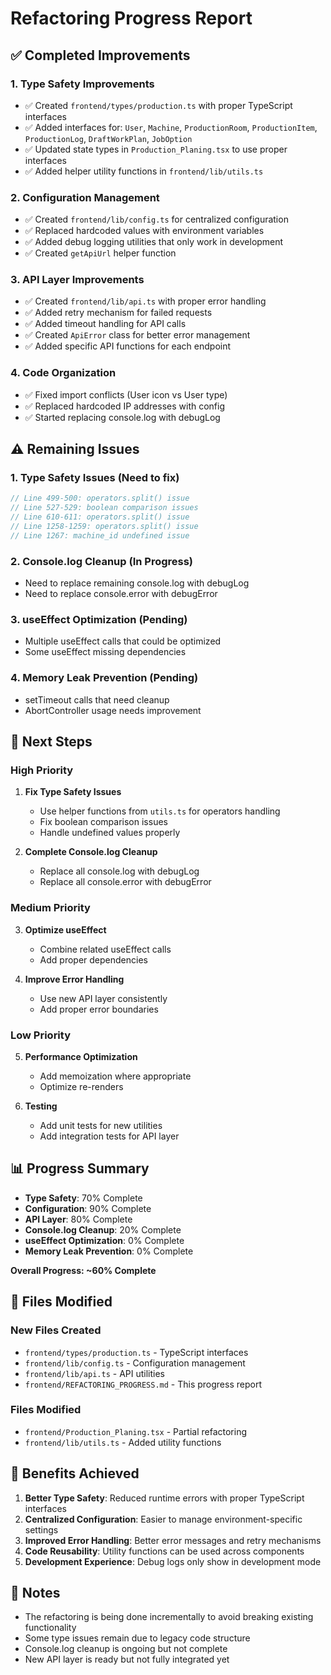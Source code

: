 # Refactoring Progress Report

## ✅ Completed Improvements

### 1. **Type Safety Improvements**
- ✅ Created `frontend/types/production.ts` with proper TypeScript interfaces
- ✅ Added interfaces for: `User`, `Machine`, `ProductionRoom`, `ProductionItem`, `ProductionLog`, `DraftWorkPlan`, `JobOption`
- ✅ Updated state types in `Production_Planing.tsx` to use proper interfaces
- ✅ Added helper utility functions in `frontend/lib/utils.ts`

### 2. **Configuration Management**
- ✅ Created `frontend/lib/config.ts` for centralized configuration
- ✅ Replaced hardcoded values with environment variables
- ✅ Added debug logging utilities that only work in development
- ✅ Created `getApiUrl` helper function

### 3. **API Layer Improvements**
- ✅ Created `frontend/lib/api.ts` with proper error handling
- ✅ Added retry mechanism for failed requests
- ✅ Added timeout handling for API calls
- ✅ Created `ApiError` class for better error management
- ✅ Added specific API functions for each endpoint

### 4. **Code Organization**
- ✅ Fixed import conflicts (User icon vs User type)
- ✅ Replaced hardcoded IP addresses with config
- ✅ Started replacing console.log with debugLog

## ⚠️ Remaining Issues

### 1. **Type Safety Issues** (Need to fix)
```typescript
// Line 499-500: operators.split() issue
// Line 527-529: boolean comparison issues
// Line 610-611: operators.split() issue
// Line 1258-1259: operators.split() issue
// Line 1267: machine_id undefined issue
```

### 2. **Console.log Cleanup** (In Progress)
- Need to replace remaining console.log with debugLog
- Need to replace console.error with debugError

### 3. **useEffect Optimization** (Pending)
- Multiple useEffect calls that could be optimized
- Some useEffect missing dependencies

### 4. **Memory Leak Prevention** (Pending)
- setTimeout calls that need cleanup
- AbortController usage needs improvement

## 🎯 Next Steps

### High Priority
1. **Fix Type Safety Issues**
   - Use helper functions from `utils.ts` for operators handling
   - Fix boolean comparison issues
   - Handle undefined values properly

2. **Complete Console.log Cleanup**
   - Replace all console.log with debugLog
   - Replace all console.error with debugError

### Medium Priority
3. **Optimize useEffect**
   - Combine related useEffect calls
   - Add proper dependencies

4. **Improve Error Handling**
   - Use new API layer consistently
   - Add proper error boundaries

### Low Priority
5. **Performance Optimization**
   - Add memoization where appropriate
   - Optimize re-renders

6. **Testing**
   - Add unit tests for new utilities
   - Add integration tests for API layer

## 📊 Progress Summary

- **Type Safety**: 70% Complete
- **Configuration**: 90% Complete
- **API Layer**: 80% Complete
- **Console.log Cleanup**: 20% Complete
- **useEffect Optimization**: 0% Complete
- **Memory Leak Prevention**: 0% Complete

**Overall Progress: ~60% Complete**

## 🔧 Files Modified

### New Files Created
- `frontend/types/production.ts` - TypeScript interfaces
- `frontend/lib/config.ts` - Configuration management
- `frontend/lib/api.ts` - API utilities
- `frontend/REFACTORING_PROGRESS.md` - This progress report

### Files Modified
- `frontend/Production_Planing.tsx` - Partial refactoring
- `frontend/lib/utils.ts` - Added utility functions

## 🚀 Benefits Achieved

1. **Better Type Safety**: Reduced runtime errors with proper TypeScript interfaces
2. **Centralized Configuration**: Easier to manage environment-specific settings
3. **Improved Error Handling**: Better error messages and retry mechanisms
4. **Code Reusability**: Utility functions can be used across components
5. **Development Experience**: Debug logs only show in development mode

## 📝 Notes

- The refactoring is being done incrementally to avoid breaking existing functionality
- Some type issues remain due to legacy code structure
- Console.log cleanup is ongoing but not complete
- New API layer is ready but not fully integrated yet
